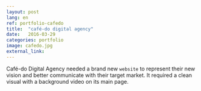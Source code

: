 ```yaml
---
layout: post
lang: en
ref: portfolio-cafedo
title:  "café-do digital agency"
date:   2016-03-29
categories: portfolio
image: cafedo.jpg
external_link: 
---
```


Café-do Digital Agency needed a brand new <code>website</code> to represent their new vision and better communicate with their target market. It required a clean visual with a background video on its main page.